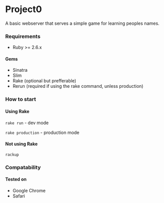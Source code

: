 # Project0

A basic webserver that serves a simple game for learning peoples names.

### Requirements
* Ruby >= 2.6.x
#### Gems
* Sinatra
* Slim
* Rake (optional but prefferable)
* Rerun (required if using the rake command, unless production)

### How to start

#### Using Rake
```rake run``` - dev mode

```rake production``` - production mode

#### Not using Rake
```rackup```

### Compatability
#### Tested on
* Google Chrome
* Safari
